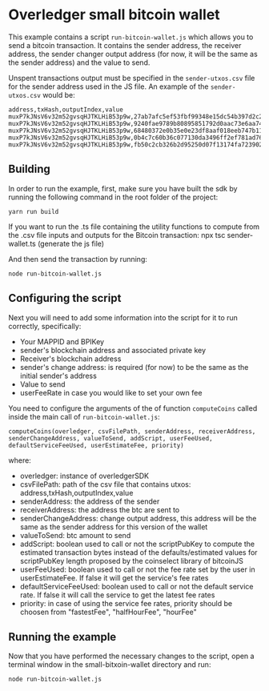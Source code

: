 # Overledger small bitcoin wallet

This example contains a script ```run-bitcoin-wallet.js``` which allows you to send a bitcoin transaction. It contains the sender address, the receiver address, the sender changer output address (for now, it will be the same as the sender address) and the value to send.

Unspent transactions output must be specified in the ```sender-utxos.csv``` file for the sender address used in the JS file.
An example of the ```sender-utxos.csv``` would be:

```
address,txHash,outputIndex,value
muxP7kJNsV6v32m52gvsqHJTKLHiB53p9w,27ab7afc5ef53fbf99348e15dc54b397d2c2e2858d89b63141ad864d97a8c614,1,0.00003724
muxP7kJNsV6v32m52gvsqHJTKLHiB53p9w,9240fae9789b80895851792d0aac73e6aa744ebb6bf8a88044e39fd7af57b968,1,0.00007366
muxP7kJNsV6v32m52gvsqHJTKLHiB53p9w,68480372e0b35e0e23df8aaf018eeb747b110e1f6e621095202691ba0fc2d83a,1,0.0001
muxP7kJNsV6v32m52gvsqHJTKLHiB53p9w,0b4c7c60b36c077130da3496ff2ef781ad761845c4bb262375732af8322270b1,1,0.00098322
muxP7kJNsV6v32m52gvsqHJTKLHiB53p9w,fb50c2cb326b2d95250d07f13174fa7239021b9d234fe321261219aa0bf6d62b,1,0.00013544
```


## Building

In order to run the example, first, make sure you have built the sdk by running the following command in the root folder of the project:

```
yarn run build
```

If you want to run the .ts file containing the utility functions to compute from the .csv file inputs and outputs for the Bitcoin transaction: npx tsc sender-wallet.ts (generate the js file)

And then send the transaction by running:

```node run-bitcoin-wallet.js```

## Configuring the script

Next you will need to add some information into the script for it to run correctly, specifically:

* Your MAPPID and BPIKey
* sender's blockchain address and associated private key
* Receiver's blockchain address 
* sender's change address: is required (for now) to be the same as the initial sender's address
* Value to send
* userFeeRate in case you would like to set your own fee

You need to configure the arguments of the of function ```computeCoins``` called inside the main call of ```run-bitcoin-wallet.js```:

```computeCoins(overledger, csvFilePath, senderAddress, receiverAddress, senderChangeAddress, valueToSend, addScript, userFeeUsed, defaultServiceFeeUsed, userEstimateFee, priority) ```

where:
 * overledger: instance of overledgerSDK
 * csvFilePath: path of the csv file that contains utxos: address,txHash,outputIndex,value
 * senderAddress: the address of the sender
 * receiverAddress: the address the btc are sent to
 * senderChangeAddress: change output address, this address will be the same as the sender address for this version of the wallet
 * valueToSend: btc amount to send
 * addScript: boolean used to call or not the scriptPubKey to compute the estimated transaction bytes instead of the defaults/estimated values for scriptPubKey length proposed by the coinselect library of bitcoinJS
 * userFeeUsed: boolean used to call or not the fee rate set by the user in userEstimateFee. If false it will get the service's fee rates
 * defaultServiceFeeUsed: boolean used to call or not the default service rate. If false it will call the service to get the latest fee rates
 * priority: in case of using the service fee rates, priority should be choosen from "fastestFee", "halfHourFee", "hourFee"
 

## Running the example

Now that you have performed the necessary changes to the script, open a terminal window in the small-bitxoin-wallet directory and run:

```node run-bitcoin-wallet.js ```